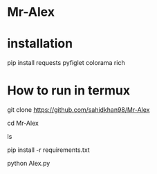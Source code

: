 # Mr-Alex 

# installation 
pip install requests pyfiglet colorama rich

# How to run in termux 
git clone https://github.com/sahidkhan98/Mr-Alex 

cd Mr-Alex 

ls 

pip install -r requirements.txt 

python Alex.py

